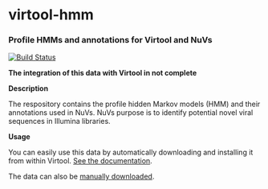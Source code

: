 # virtool-hmm

### Profile HMMs and annotations for Virtool and NuVs

[![Build Status](https://travis-ci.org/virtool/virtool-hmm.svg?branch=master)](https://travis-ci.org/virtool/virtool-hmm)

**The integration of this data with Virtool in not complete**

**Description**

The respository contains the profile hidden Markov models (HMM) and their annotations used in NuVs. NuVs purpose is to identify
potential novel viral sequences in Illumina libraries.

**Usage**

You can easily use this data by automatically downloading and installing it from within Virtool. [See the documentation](https://docs.virtool.ca/hmms.html).

The data can also be [manually downloaded](https://github.com/virtool/virtool-hmm/releases).
